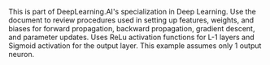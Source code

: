 This is part of DeepLearning.AI's specialization in Deep Learning. Use the document to review procedures used in setting up features, weights, and biases for forward propagation, backward propagation, gradient descent, and parameter updates. Uses ReLu activation functions for L-1 layers and Sigmoid activation for the output layer. This example assumes only 1 output neuron.
